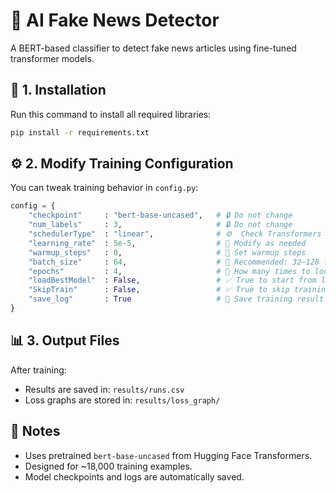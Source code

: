 # 🧠 AI Fake News Detector

A BERT-based classifier to detect fake news articles using fine-tuned transformer models.

## 🚀 1. Installation

Run this command to install all required libraries:

```bash
pip install -r requirements.txt
```

## ⚙️ 2. Modify Training Configuration

You can tweak training behavior in `config.py`:

```python
config = {
    "checkpoint"     : "bert-base-uncased",   # 🔒 Do not change
    "num_labels"     : 3,                     # 🔒 Do not change
    "schedulerType"  : "linear",              # ⚙️  Check Transformers docs for other options
    "learning_rate"  : 5e-5,                  # 🔢 Modify as needed
    "warmup_steps"   : 0,                     # 🔢 Set warmup steps
    "batch_size"     : 64,                    # 🧮 Recommended: 32–128 for 18k samples
    "epochs"         : 4,                     # 🔁 How many times to loop over the training set
    "loadBestModel"  : False,                 # ✅ True to start from last best model
    "SkipTrain"      : False,                 # ✅ True to skip training and only evaluate
    "save_log"       : True                   # 📝 Save training result and loss graph
}
```

## 📊 3. Output Files

After training:

- Results are saved in: `results/runs.csv`
- Loss graphs are stored in: `results/loss_graph/`

## 📎 Notes

- Uses pretrained `bert-base-uncased` from Hugging Face Transformers.
- Designed for ~18,000 training examples.
- Model checkpoints and logs are automatically saved.
